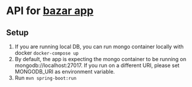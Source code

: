 # API for [bazar app](https://bah-zar.herokuapp.com/)

## Setup

1. If you are running local DB, you can run mongo container locally with docker
   ```docker-compose up```
2. By default, the app is expecting the mongo container to be running on mongodb://localhost:27017. If you run on a
   different URI, please set MONGODB_URI as environment variable.
3. Run
   ````mvn spring-boot:run````